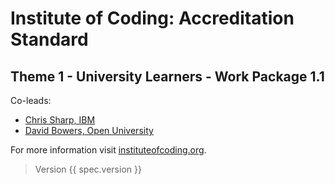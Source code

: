 # Institute of Coding: Accreditation Standard

## Theme 1 - University Learners - Work Package 1.1

Co-leads:

- [Chris Sharp, IBM](https://www.linkedin.com/in/chris-sharp/)
- [David Bowers, Open University](http://www.open.ac.uk/people/dsb69)

For more information visit [instituteofcoding.org](https://instituteofcoding.org).

> Version {{ spec.version }}
